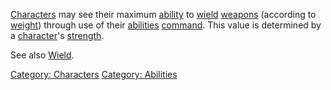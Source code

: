 [Characters](:Category:_Characters.md "wikilink") may see their maximum
[ability](:Category:_Abilities.md "wikilink") to
[wield](Wield.md "wikilink") [weapons](:Category:_Weapons.md "wikilink")
(according to [weight](Object_Weight.md "wikilink")) through use of
their [abilities](Abilities.md "wikilink")
[command](:Category:_Commands.md "wikilink"). This value is determined
by a [character](:Category:_Characters.md "wikilink")'s
[strength](Strength.md "wikilink").

See also [Wield](Wield.md "wikilink").

[Category: Characters](Category:_Characters "wikilink") [Category:
Abilities](Category:_Abilities "wikilink")
